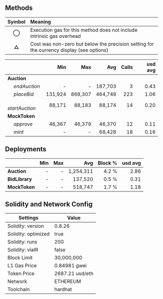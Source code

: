 ## Methods
| **Symbol** | **Meaning**                                                                              |
| :--------: | :--------------------------------------------------------------------------------------- |
|    **◯**   | Execution gas for this method does not include intrinsic gas overhead                    |
|    **△**   | Cost was non-zero but below the precision setting for the currency display (see options) |

|                       |     Min |     Max |     Avg | Calls | usd avg |
| :-------------------- | ------: | ------: | ------: | ----: | ------: |
| **Auction**           |         |         |         |       |         |
|        *endAuction*   |       - |       - | 187,703 |     3 |    0.43 |
|        *placeBid*     | 131,924 | 868,307 | 464,749 |   223 |    1.06 |
|        *startAuction* |  88,171 |  88,183 |  88,174 |    14 |    0.20 |
| **MockToken**         |         |         |         |       |         |
|        *approve*      |  46,367 |  46,379 |  46,370 |    12 |    0.11 |
|        *mint*         |       - |       - |  68,428 |    18 |    0.16 |

## Deployments
|                | Min | Max  |       Avg | Block % | usd avg |
| :------------- | --: | ---: | --------: | ------: | ------: |
| **Auction**    |   - |    - | 1,254,311 |   4.2 % |    2.86 |
| **BidLibrary** |   - |    - |   137,520 |   0.5 % |    0.31 |
| **MockToken**  |   - |    - |   518,747 |   1.7 % |    1.18 |

## Solidity and Network Config
| **Settings**        | **Value**       |
| ------------------- | --------------- |
| Solidity: version   | 0.8.26          |
| Solidity: optimized | true            |
| Solidity: runs      | 200             |
| Solidity: viaIR     | false           |
| Block Limit         | 30,000,000      |
| L1 Gas Price        | 0.84981 gwei    |
| Token Price         | 2687.21 usd/eth |
| Network             | ETHEREUM        |
| Toolchain           | hardhat         |

